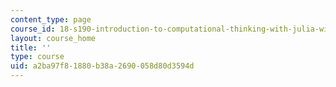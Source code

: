 ```yaml
---
content_type: page
course_id: 18-s190-introduction-to-computational-thinking-with-julia-with-applications-to-modeling-the-covid-19-pandemic-spring-2020
layout: course_home
title: ''
type: course
uid: a2ba97f8-1880-b38a-2690-058d80d3594d
---
```

